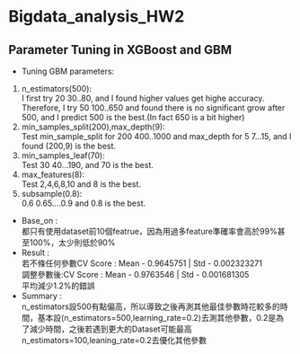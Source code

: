 # Bigdata_analysis_HW2
## Parameter Tuning in XGBoost and GBM

* Tuning GBM parameters: 
 1. n_estimators(500): <br>I first try 20 30..80, and I found higher values get highe accuracy. Therefore, I try 50 100..650 and found there is no significant grow after 500, and I predict 500 is the best.(In fact 650 is a bit higher) 
 2. min_samples_split(200),max_depth(9): <br>Test min_sample_split for 200 400..1000 and max_depth for 5 7...15, and I found (200,9) is the best.
 3. min_samples_leaf(70): <br> Test 30 40...190, and 70 is the best.
 4. max_features(8): <br> Test 2,4,6,8,10 and 8 is the best.
 5. subsample(0.8): <br> 0.6 0.65....0.9 and 0.8 is the best.
* Base_on : <br>都只有使用dataset前10個featrue，因為用過多feature準確率會高於99%甚至100%，太少則低於90%
* Result : <br>若不條任何參數CV Score : Mean - 0.9645751 | Std - 0.002323271 <br>調整參數後:CV Score : Mean - 0.9763546 | Std - 0.001681305 <br> 平均減少1.2%的錯誤
* Summary : <br>n_estimators設500有點偏高，所以導致之後再測其他最佳參數時花較多的時間，基本設(n_estimators=500,learning_rate=0.2)去測其他參數，0.2是為了減少時間，之後若遇到更大的Dataset可能最高n_estimators=100,leaning_rate=0.2去優化其他參數
